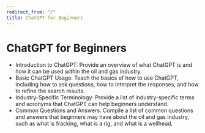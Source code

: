 ```yaml
---
redirect_from: "/"
title: ChatGPT for Beginners
---
```


# ChatGPT for Beginners
- Introduction to ChatGPT: Provide an overview of what ChatGPT is and how it can be used within the oil and gas industry.
- Basic ChatGPT Usage: Teach the basics of how to use ChatGPT, including how to ask questions, how to interpret the responses, and how to refine the search results.
- Industry-Specific Terminology: Provide a list of industry-specific terms and acronyms that ChatGPT can help beginners understand.
- Common Questions and Answers: Compile a list of common questions and answers that beginners may have about the oil and gas industry, such as what is fracking, what is a rig, and what is a wellhead.
